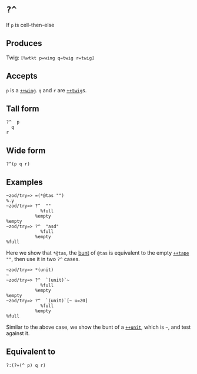 `?^`
====

If `p` is cell-then-else

Produces
--------

Twig: `[%wtkt p=wing q=twig r=twig]`

Accepts
-------

`p` is a [`++wing`](). `q` and `r` are [`++twig`]()s.

Tall form
---------

    ?^  p
      q
    r

Wide form
---------

    ?^(p q r)

Examples
--------

    ~zod/try=> =(*@tas "")
    %.y
    ~zod/try=> ?^  ""
                 %full
               %empty
    %empty
    ~zod/try=> ?^  "asd"
                 %full
               %empty
    %full

Here we show that `*@tas`, the [bunt]() of `@tas` is equivalent to the empty
[`++tape`]() `""`, then use it in two `?^` cases.

    ~zod/try=> *(unit)
    ~
    ~zod/try=> ?^  `(unit)`~
                 %full
               %empty
    %empty
    ~zod/try=> ?^  `(unit)`[~ u=20]
                 %full
               %empty
    %full

Similar to the above case, we show the bunt of a [`++unit`](), which is
`~`, and test against it.

Equivalent to
-------------

    ?:(?=(^ p) q r)
